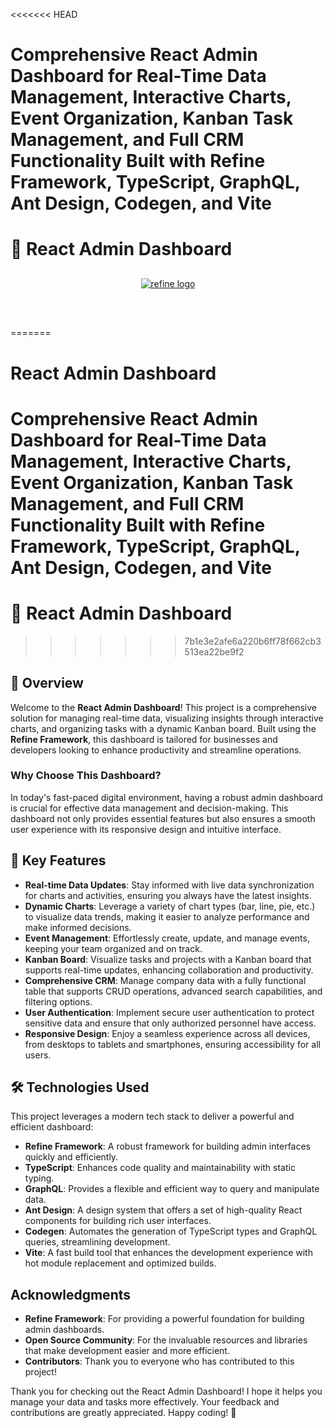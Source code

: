 <<<<<<< HEAD
# **Comprehensive React Admin Dashboard for Real-Time Data Management, Interactive Charts, Event Organization, Kanban Task Management, and Full CRM Functionality Built with Refine Framework, TypeScript, GraphQL, Ant Design, Codegen, and Vite**

# 🌟 React Admin Dashboard

<div align="center" style="margin: 30px;">
    <a href="https://refine.dev">
    <img alt="refine logo" src="https://refine.ams3.cdn.digitaloceanspaces.com/readme/refine-readme-banner.png">
    </a>
</div>
<br/>

=======
# React Admin Dashboard

# Comprehensive React Admin Dashboard for Real-Time Data Management, Interactive Charts, Event Organization, Kanban Task Management, and Full CRM Functionality Built with Refine Framework, TypeScript, GraphQL, Ant Design, Codegen, and Vite

# 🌟 React Admin Dashboard

>>>>>>> 7b1e3e2afe6a220b6ff78f662cb3513ea22be9f2
## 🚀 Overview

Welcome to the **React Admin Dashboard**! This project is a comprehensive solution for managing real-time data, visualizing insights through interactive charts, and organizing tasks with a dynamic Kanban board. Built using the **Refine Framework**, this dashboard is tailored for businesses and developers looking to enhance productivity and streamline operations.

### Why Choose This Dashboard?

In today's fast-paced digital environment, having a robust admin dashboard is crucial for effective data management and decision-making. This dashboard not only provides essential features but also ensures a smooth user experience with its responsive design and intuitive interface.

## 🌟 Key Features

- **Real-time Data Updates**: Stay informed with live data synchronization for charts and activities, ensuring you always have the latest insights.
- **Dynamic Charts**: Leverage a variety of chart types (bar, line, pie, etc.) to visualize data trends, making it easier to analyze performance and make informed decisions.
- **Event Management**: Effortlessly create, update, and manage events, keeping your team organized and on track.
- **Kanban Board**: Visualize tasks and projects with a Kanban board that supports real-time updates, enhancing collaboration and productivity.
- **Comprehensive CRM**: Manage company data with a fully functional table that supports CRUD operations, advanced search capabilities, and filtering options.
- **User Authentication**: Implement secure user authentication to protect sensitive data and ensure that only authorized personnel have access.
- **Responsive Design**: Enjoy a seamless experience across all devices, from desktops to tablets and smartphones, ensuring accessibility for all users.

## 🛠 Technologies Used

This project leverages a modern tech stack to deliver a powerful and efficient dashboard:

- **Refine Framework**: A robust framework for building admin interfaces quickly and efficiently.
- **TypeScript**: Enhances code quality and maintainability with static typing.
- **GraphQL**: Provides a flexible and efficient way to query and manipulate data.
- **Ant Design**: A design system that offers a set of high-quality React components for building rich user interfaces.
- **Codegen**: Automates the generation of TypeScript types and GraphQL queries, streamlining development.
- **Vite**: A fast build tool that enhances the development experience with hot module replacement and optimized builds.

## Acknowledgments

- **Refine Framework**: For providing a powerful foundation for building admin dashboards.
- **Open Source Community**: For the invaluable resources and libraries that make development easier and more efficient.
- **Contributors**: Thank you to everyone who has contributed to this project!

Thank you for checking out the React Admin Dashboard! I hope it helps you manage your data and tasks more effectively. Your feedback and contributions are greatly appreciated. Happy coding! 🎉
